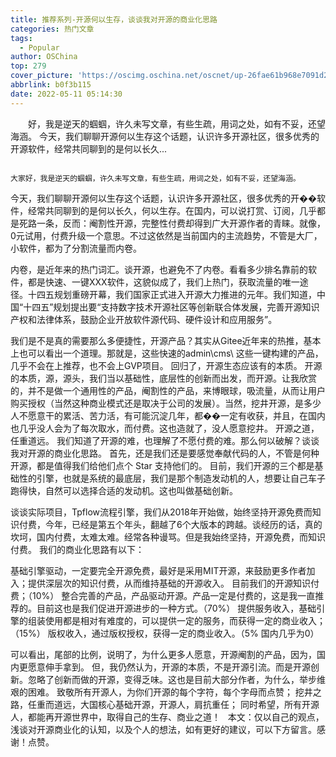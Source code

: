 ```yaml
---
title: 推荐系列-开源何以生存，谈谈我对开源的商业化思路
categories: 热门文章
tags:
  - Popular
author: OSChina
top: 279
cover_picture: 'https://oscimg.oschina.net/oscnet/up-26fae61b968e7091d2f6c314f4e68d27ad8.png'
abbrlink: b0f3b115
date: 2022-05-11 05:14:30
---
```


&emsp;&emsp;好，我是逆天的蝈蝈，许久未写文章，有些生疏，用词之处，如有不妥，还望海涵。 今天，我们聊聊开源何以生存这个话题，认识许多开源社区，很多优秀的开源软件，经常共同聊到的是何以长久...
<!-- more -->

                                                                                                                                                                                        大家好，我是逆天的蝈蝈，许久未写文章，有些生疏，用词之处，如有不妥，还望海涵。 
今天，我们聊聊开源何以生存这个话题，认识许多开源社区，很多优秀的开��软件，经常共同聊到的是何以长久，何以生存。在国内，可以说打赏、订阅，几乎都是死路一条，反而：阉割性开源，完整性付费却得到广大开源作者的青睐。就像，0元试用，付费升级一个意思。不过这依然是当前国内的主流趋势，不管是大厂，小软件，都为了分割流量而内卷。 
 
内卷，是近年来的热门词汇。谈开源，也避免不了内卷。看看多少排名靠前的软件，都是快速、一键XXX软件，这貌似成了，我们上热门，获取流量的唯一途径。十四五规划重磅开幕，我们国家正式进入开源大力推进的元年。我们知道，中国“十四五”规划提出要“支持数字技术开源社区等创新联合体发展，完善开源知识产权和法律体系，鼓励企业开放软件源代码、硬件设计和应用服务”。 
 
我们是不是真的需要那么多便捷性，开源产品？其实从Gitee近年来的热推，基本上也可以看出一个道理。那就是，这些快速的admin\cms\ 这些一键构建的产品，几乎不会在上推荐，也不会上GVP项目。 回归了，开源生态应该有的本质。 
开源的本质，源，源头，我们当以基础性，底层性的创新而出发，而开源。让我欣赏的，并不是做一个通用性的产品，阉割性的产品，来博眼球，吸流量，从而让用户购买授权（当然这种商业模式还是取决于公司的发展）。当然，挖井开源，是多少人不愿意干的累活、苦力活，有可能沉淀几年，都��一定有收获，并且，在国内也几乎没人会为了每次取水，而付费。这也造就了，没人愿意挖井。 
开源之道，任重道远。 
我们知道了开源的难，也理解了不愿付费的难。那么何以破解？谈谈我对开源的商业化思路。 
首先，还是我们还是要感觉奉献代码的人，不管是何种开源，都是值得我们给他们点个 Star 支持他们的。 
目前，我们开源的三个都是基础性的引擎，也就是系统的最底层，我们是那个制造发动机的人，想要让自己车子跑得快，自然可以选择合适的发动机。这也叫做基础创新。 
 
谈谈实际项目，Tpflow流程引擎，我们从2018年开始做，始终坚持开源免费而知识付费，今年，已经是第五个年头，翻越了6个大版本的跨越。谈经历的话，真的坎坷，国内付费，太难太难。经常各种谩骂。但是我始终坚持，开源免费，而知识付费。 
我们的商业化思路有以下： 
 
 基础引擎驱动，一定要完全开源免费，最好是采用MIT开源，来鼓励更多作者加入；提供深层次的知识付费，从而维持基础的开源收入。 目前我们的开源知识付费；（10%） 
 整合完善的产品，产品驱动开源。产品一定是付费的，这是我一直推荐的。目前这也是我们促进开源进步的一种方式。（70%） 
 提供服务收入，基础引擎的组装使用都是相对有难度的，可以提供一定的服务，而获得一定的商业收入；（15%） 
 版权收入，通过版权授权，获得一定的商业收入。（5% 国内几乎为0） 
 
可以看出，尾部的比例，说明了，为什么更多人愿意，开源阉割的产品，因为，国内更愿意伸手拿到。 
但，我仍然认为，开源的本质，不是开源引流。而是开源创新。忽略了创新而做的开源，变得乏味。这也是目前大部分作者，为什么，举步维艰的困难。 
致敬所有开源人，为你们开源的每个字符，每个字母而点赞； 
挖井之路，任重而道远，大国核心基础开源，开源人，肩抗重任； 
同时希望，所有开源人，都能再开源世界中，取得自己的生存、商业之道！ 
  
本文：仅以自己的观点，浅谈对开源商业化的认知，以及个人的想法，如有更好的建议，可以下方留言。感谢！点赞。
                                        